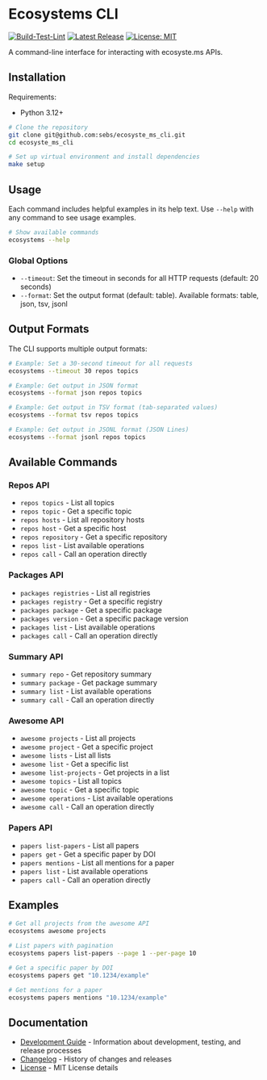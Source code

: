 # Ecosystems CLI

[![Build-Test-Lint](https://github.com/sebs/ecosyste_ms_cli/actions/workflows/build-test-lint.yml/badge.svg)](https://github.com/sebs/ecosyste_ms_cli/actions/workflows/build-test-lint.yml)
[![Latest Release](https://img.shields.io/github/v/release/sebs/ecosyste_ms_cli)](https://github.com/sebs/ecosyste_ms_cli/releases/latest)
[![License: MIT](https://img.shields.io/badge/License-MIT-yellow.svg)](https://opensource.org/licenses/MIT)

A command-line interface for interacting with ecosyste.ms APIs.

## Installation

Requirements:
- Python 3.12+

```bash
# Clone the repository
git clone git@github.com:sebs/ecosyste_ms_cli.git
cd ecosyste_ms_cli

# Set up virtual environment and install dependencies
make setup
```

## Usage

Each command includes helpful examples in its help text. Use `--help` with any command to see usage examples.

```bash
# Show available commands
ecosystems --help
```

### Global Options

- `--timeout`: Set the timeout in seconds for all HTTP requests (default: 20 seconds)
- `--format`: Set the output format (default: table). Available formats: table, json, tsv, jsonl


## Output Formats

The CLI supports multiple output formats:

```bash
# Example: Set a 30-second timeout for all requests
ecosystems --timeout 30 repos topics

# Example: Get output in JSON format
ecosystems --format json repos topics

# Example: Get output in TSV format (tab-separated values)
ecosystems --format tsv repos topics

# Example: Get output in JSONL format (JSON Lines)
ecosystems --format jsonl repos topics
```

## Available Commands

### Repos API
- `repos topics` - List all topics
- `repos topic` - Get a specific topic
- `repos hosts` - List all repository hosts
- `repos host` - Get a specific host
- `repos repository` - Get a specific repository
- `repos list` - List available operations
- `repos call` - Call an operation directly

### Packages API
- `packages registries` - List all registries
- `packages registry` - Get a specific registry
- `packages package` - Get a specific package
- `packages version` - Get a specific package version
- `packages list` - List available operations
- `packages call` - Call an operation directly

### Summary API
- `summary repo` - Get repository summary
- `summary package` - Get package summary
- `summary list` - List available operations
- `summary call` - Call an operation directly

### Awesome API
- `awesome projects` - List all projects
- `awesome project` - Get a specific project
- `awesome lists` - List all lists
- `awesome list` - Get a specific list
- `awesome list-projects` - Get projects in a list
- `awesome topics` - List all topics
- `awesome topic` - Get a specific topic
- `awesome operations` - List available operations
- `awesome call` - Call an operation directly

### Papers API
- `papers list-papers` - List all papers
- `papers get` - Get a specific paper by DOI
- `papers mentions` - List all mentions for a paper
- `papers list` - List available operations
- `papers call` - Call an operation directly

## Examples

```bash
# Get all projects from the awesome API
ecosystems awesome projects

# List papers with pagination
ecosystems papers list-papers --page 1 --per-page 10

# Get a specific paper by DOI
ecosystems papers get "10.1234/example"

# Get mentions for a paper
ecosystems papers mentions "10.1234/example"
```

## Documentation

- [Development Guide](Development.md) - Information about development, testing, and release processes
- [Changelog](CHANGELOG.md) - History of changes and releases
- [License](LICENSE) - MIT License details
